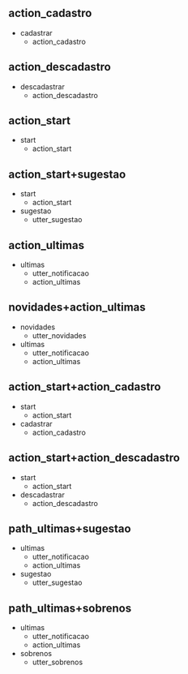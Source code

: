 ## action_cadastro
* cadastrar
  - action_cadastro

## action_descadastro
* descadastrar
  - action_descadastro

## action_start
* start
  - action_start

## action_start+sugestao
* start
  - action_start
* sugestao
  - utter_sugestao

## action_ultimas
* ultimas
  - utter_notificacao
  - action_ultimas

## novidades+action_ultimas
* novidades
  - utter_novidades
* ultimas
  - utter_notificacao
  - action_ultimas

## action_start+action_cadastro
* start
  - action_start
* cadastrar
  - action_cadastro

## action_start+action_descadastro
* start
  - action_start
* descadastrar
  - action_descadastro

## path_ultimas+sugestao
* ultimas
  - utter_notificacao
  - action_ultimas
* sugestao
  - utter_sugestao

## path_ultimas+sobrenos
* ultimas
  - utter_notificacao
  - action_ultimas
* sobrenos
  - utter_sobrenos